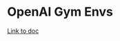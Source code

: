 # OpenAI Gym Envs

[Link to doc](https://github.com/openai/gym/blob/master/docs/creating-environments.md)
